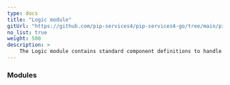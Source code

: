 ```yaml
---
type: docs
title: "Logic module"
gitUrl: "https://github.com/pip-services4/pip-services4-go/tree/main/pip-services4-aws-node"
no_list: true
weight: 500
description: > 
    The Logic module contains standard component definitions to handle complex business transactions.
---
```



### Modules
